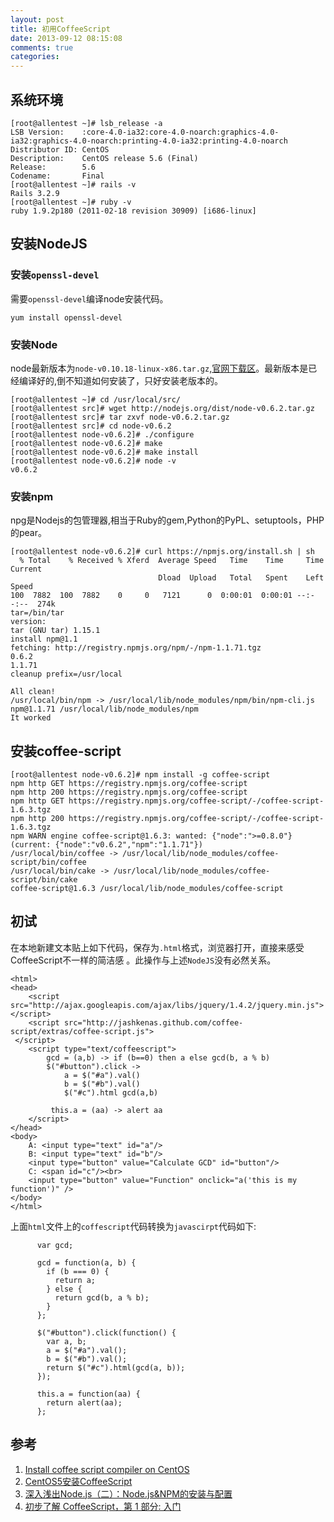 ```yaml
---
layout: post
title: 初用CoffeeScript
date: 2013-09-12 08:15:08
comments: true
categories: 
---
```

## 系统环境

    [root@allentest ~]# lsb_release -a
    LSB Version:    :core-4.0-ia32:core-4.0-noarch:graphics-4.0-ia32:graphics-4.0-noarch:printing-4.0-ia32:printing-4.0-noarch
    Distributor ID: CentOS
    Description:    CentOS release 5.6 (Final)
    Release:        5.6
    Codename:       Final
    [root@allentest ~]# rails -v
    Rails 3.2.9
    [root@allentest ~]# ruby -v
    ruby 1.9.2p180 (2011-02-18 revision 30909) [i686-linux]

## 安装NodeJS

### 安装`openssl-devel`

需要`openssl-devel`编译node安装代码。

    yum install openssl-devel

### 安装Node

node最新版本为`node-v0.10.18-linux-x86.tar.gz`,[官网下载区](http://nodejs.org/download/)。最新版本是已经编译好的,倒不知道如何安装了，只好安装老版本的。

    [root@allentest ~]# cd /usr/local/src/
    [root@allentest src]# wget http://nodejs.org/dist/node-v0.6.2.tar.gz
    [root@allentest src]# tar zxvf node-v0.6.2.tar.gz
    [root@allentest src]# cd node-v0.6.2
    [root@allentest node-v0.6.2]# ./configure
    [root@allentest node-v0.6.2]# make
    [root@allentest node-v0.6.2]# make install
    [root@allentest node-v0.6.2]# node -v
    v0.6.2

### 安装npm

npg是Nodejs的包管理器,相当于Ruby的gem,Python的PyPL、setuptools，PHP的pear。

    [root@allentest node-v0.6.2]# curl https://npmjs.org/install.sh | sh
      % Total    % Received % Xferd  Average Speed   Time    Time     Time  Current
                                     Dload  Upload   Total   Spent    Left  Speed
    100  7882  100  7882    0     0   7121      0  0:00:01  0:00:01 --:--:--  274k
    tar=/bin/tar
    version:
    tar (GNU tar) 1.15.1
    install npm@1.1
    fetching: http://registry.npmjs.org/npm/-/npm-1.1.71.tgz
    0.6.2
    1.1.71
    cleanup prefix=/usr/local
    
    All clean!
    /usr/local/bin/npm -> /usr/local/lib/node_modules/npm/bin/npm-cli.js
    npm@1.1.71 /usr/local/lib/node_modules/npm
    It worked

## 安装coffee-script

    [root@allentest node-v0.6.2]# npm install -g coffee-script
    npm http GET https://registry.npmjs.org/coffee-script
    npm http 200 https://registry.npmjs.org/coffee-script
    npm http GET https://registry.npmjs.org/coffee-script/-/coffee-script-1.6.3.tgz
    npm http 200 https://registry.npmjs.org/coffee-script/-/coffee-script-1.6.3.tgz
    npm WARN engine coffee-script@1.6.3: wanted: {"node":">=0.8.0"} (current: {"node":"v0.6.2","npm":"1.1.71"})
    /usr/local/bin/coffee -> /usr/local/lib/node_modules/coffee-script/bin/coffee
    /usr/local/bin/cake -> /usr/local/lib/node_modules/coffee-script/bin/cake
    coffee-script@1.6.3 /usr/local/lib/node_modules/coffee-script

## 初试

在本地新建文本贴上如下代码，保存为`.html`格式，浏览器打开，直接来感受CoffeeScript不一样的简洁感 。此操作与上述`NodeJS`没有必然关系。

    <html>
    <head>
        <script src="http://ajax.googleapis.com/ajax/libs/jquery/1.4.2/jquery.min.js"></script>
        <script src="http://jashkenas.github.com/coffee-script/extras/coffee-script.js">
     </script>
        <script type="text/coffeescript">
            gcd = (a,b) -> if (b==0) then a else gcd(b, a % b)
            $("#button").click ->
                a = $("#a").val()
                b = $("#b").val()
                $("#c").html gcd(a,b)
             
             this.a = (aa) -> alert aa
        </script>
    </head>
    <body>
        A: <input type="text" id="a"/>
        B: <input type="text" id="b"/>
        <input type="button" value="Calculate GCD" id="button"/>
        C: <span id="c"/><br>
        <input type="button" value="Function" onclick="a('this is my function')" />
    </body>
    </html>

上面`html`文件上的`coffescript`代码转换为`javascirpt`代码如下:


          var gcd;
          
          gcd = function(a, b) {
            if (b === 0) {
              return a;
            } else {
              return gcd(b, a % b);
            }
          };
          
          $("#button").click(function() {
            var a, b;
            a = $("#a").val();
            b = $("#b").val();
            return $("#c").html(gcd(a, b));
          });
          
          this.a = function(aa) {
            return alert(aa);
          };

## 参考

1. [Install coffee script compiler on CentOS](https://gist.github.com/adrienbrault/1401812)
2. [CentOS5安装CoffeeScript](http://qiita.com/taka0125/items/405e8fd443f0e65700e6)
3. [深入浅出Node.js（二）：Node.js&NPM的安装与配置 ](http://www.infoq.com/cn/articles/nodejs-npm-install-config)
4. [初步了解 CoffeeScript，第 1 部分: 入门](http://blog.jobbole.com/29190/)
